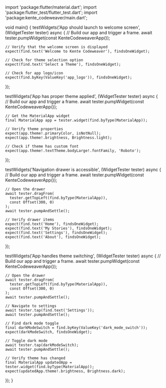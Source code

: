 import 'package:flutter/material.dart';
import 'package:flutter_test/flutter_test.dart';
import 'package:kente_codeweaver/main.dart';

void main() {
  testWidgets('App should launch to welcome screen', (WidgetTester tester) async {
    // Build our app and trigger a frame.
    await tester.pumpWidget(const KenteCodeweaverApp());

    // Verify that the welcome screen is displayed
    expect(find.text('Welcome to Kente Codeweaver'), findsOneWidget);
    
    // Check for theme selection option
    expect(find.text('Select a Theme'), findsOneWidget);
    
    // Check for app logo/icon
    expect(find.byKey(ValueKey('app_logo')), findsOneWidget);
  });
  
  testWidgets('App has proper theme applied', (WidgetTester tester) async {
    // Build our app and trigger a frame.
    await tester.pumpWidget(const KenteCodeweaverApp());
    
    // Get the MaterialApp widget
    final MaterialApp app = tester.widget(find.byType(MaterialApp));
    
    // Verify theme properties
    expect(app.theme!.primaryColor, isNotNull);
    expect(app.theme!.brightness, Brightness.light);
    
    // Check if theme has custom font
    expect(app.theme!.textTheme.bodyLarge!.fontFamily, 'Roboto');
  });
  
  testWidgets('Navigation drawer is accessible', (WidgetTester tester) async {
    // Build our app and trigger a frame.
    await tester.pumpWidget(const KenteCodeweaverApp());
    
    // Open the drawer
    await tester.dragFrom(
      tester.getTopLeft(find.byType(MaterialApp)), 
      const Offset(300, 0)
    );
    await tester.pumpAndSettle();
    
    // Verify drawer items
    expect(find.text('Home'), findsOneWidget);
    expect(find.text('My Stories'), findsOneWidget);
    expect(find.text('Settings'), findsOneWidget);
    expect(find.text('About'), findsOneWidget);
  });
  
  testWidgets('App handles theme switching', (WidgetTester tester) async {
    // Build our app and trigger a frame.
    await tester.pumpWidget(const KenteCodeweaverApp());
    
    // Open the drawer
    await tester.dragFrom(
      tester.getTopLeft(find.byType(MaterialApp)), 
      const Offset(300, 0)
    );
    await tester.pumpAndSettle();
    
    // Navigate to settings
    await tester.tap(find.text('Settings'));
    await tester.pumpAndSettle();
    
    // Find dark mode toggle
    final darkModeSwitch = find.byKey(ValueKey('dark_mode_switch'));
    expect(darkModeSwitch, findsOneWidget);
    
    // Toggle dark mode
    await tester.tap(darkModeSwitch);
    await tester.pumpAndSettle();
    
    // Verify theme has changed
    final MaterialApp updatedApp = tester.widget(find.byType(MaterialApp));
    expect(updatedApp.theme!.brightness, Brightness.dark);
  });
}